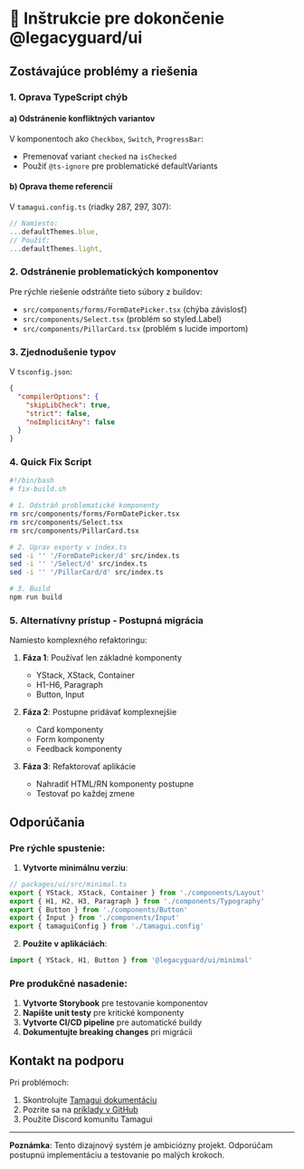 # 🔧 Inštrukcie pre dokončenie @legacyguard/ui

## Zostávajúce problémy a riešenia

### 1. Oprava TypeScript chýb

#### a) Odstránenie konfliktných variantov
V komponentoch ako `Checkbox`, `Switch`, `ProgressBar`:
- Premenovať variant `checked` na `isChecked` 
- Použiť `@ts-ignore` pre problematické defaultVariants

#### b) Oprava theme referencií
V `tamagui.config.ts` (riadky 287, 297, 307):
```typescript
// Namiesto:
...defaultThemes.blue,
// Použiť:
...defaultThemes.light,
```

### 2. Odstránenie problematických komponentov

Pre rýchle riešenie odstráňte tieto súbory z buildov:
- `src/components/forms/FormDatePicker.tsx` (chýba závislosť)
- `src/components/Select.tsx` (problém so styled.Label)
- `src/components/PillarCard.tsx` (problém s lucide importom)

### 3. Zjednodušenie typov

V `tsconfig.json`:
```json
{
  "compilerOptions": {
    "skipLibCheck": true,
    "strict": false,
    "noImplicitAny": false
  }
}
```

### 4. Quick Fix Script

```bash
#!/bin/bash
# fix-build.sh

# 1. Odstráň problematické komponenty
rm src/components/forms/FormDatePicker.tsx
rm src/components/Select.tsx
rm src/components/PillarCard.tsx

# 2. Uprav exporty v index.ts
sed -i '' '/FormDatePicker/d' src/index.ts
sed -i '' '/Select/d' src/index.ts
sed -i '' '/PillarCard/d' src/index.ts

# 3. Build
npm run build
```

### 5. Alternatívny prístup - Postupná migrácia

Namiesto komplexného refaktoringu:

1. **Fáza 1**: Používať len základné komponenty
   - YStack, XStack, Container
   - H1-H6, Paragraph
   - Button, Input
   
2. **Fáza 2**: Postupne pridávať komplexnejšie
   - Card komponenty
   - Form komponenty
   - Feedback komponenty

3. **Fáza 3**: Refaktorovať aplikácie
   - Nahradiť HTML/RN komponenty postupne
   - Testovať po každej zmene

## Odporúčania

### Pre rýchle spustenie:

1. **Vytvorte minimálnu verziu**:
```typescript
// packages/ui/src/minimal.ts
export { YStack, XStack, Container } from './components/Layout'
export { H1, H2, H3, Paragraph } from './components/Typography'
export { Button } from './components/Button'
export { Input } from './components/Input'
export { tamaguiConfig } from './tamagui.config'
```

2. **Použite v aplikáciách**:
```typescript
import { YStack, H1, Button } from '@legacyguard/ui/minimal'
```

### Pre produkčné nasadenie:

1. **Vytvorte Storybook** pre testovanie komponentov
2. **Napíšte unit testy** pre kritické komponenty
3. **Vytvorte CI/CD pipeline** pre automatické buildy
4. **Dokumentujte breaking changes** pri migrácii

## Kontakt na podporu

Pri problémoch:
1. Skontrolujte [Tamagui dokumentáciu](https://tamagui.dev)
2. Pozrite sa na [príklady v GitHub](https://github.com/tamagui/tamagui)
3. Použite Discord komunitu Tamagui

---

**Poznámka**: Tento dizajnový systém je ambiciózny projekt. Odporúčam postupnú implementáciu a testovanie po malých krokoch.
